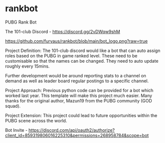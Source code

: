 # rankbot
PUBG Rank Bot

The 101-club Discord - <https://discord.gg/2vDWqw9shM>

https://github.com/furyaus/rankbot/blob/main/bot_logo.png?raw=true

Project Definition:
The 101-club discord would like a bot that can auto assign roles based on the PUBG in game ranked level. These need to be customisable so that the names can be changed. They need to auto update roughly every 15mins. 

Further development would be around reporting stats to a channel on demand as well as leader board regular postings to a specific channel.

Project Approach:
Previous python code can be provided for a bot which worked last year. This template will make this project much easier. Many thanks for the original author, Mazun19 from the PUBG community (GOD squad). 

Project Extension:
This project could lead to future opportunities within the PUBG scene across the world. 

Bot Invite - <https://discord.com/api/oauth2/authorize?client_id=859319806016225310&permissions=268958784&scope=bot>